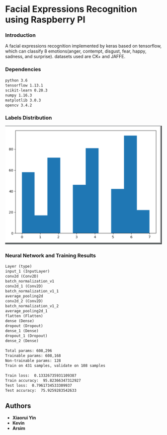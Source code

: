 # Facial Expressions Recognition using Raspberry PI

### Introduction

A facial expressions recognition implemented by keras based on tensorflow, which can classify 8 emotions(anger, contempt, disgust, fear, happy, sadness, and surprise). datasets used are CK+ and JAFFE.

### Dependencies

```
python 3.6
tensorflow 1.13.1
scikit-learn 0.20.3
numpy 1.16.3
matplotlib 3.0.3 
opencv 3.4.2
```
### Labels Distribution
 ![image](https://github.com/PnS2019/Group-4/blob/master/FaceMaster/label_distribution.png)

### Neural Network and Training Results

```
Layer (type)
input_1 (InputLayer)
conv2d (Conv2D)
batch_normalization_v1
conv2d_1 (Conv2D)
batch_normalization_v1_1
average_pooling2d
conv2d_2 (Conv2D)
batch_normalization_v1_2
average_pooling2d_1
flatten (Flatten)
dense (Dense)
dropout (Dropout)
dense_1 (Dense)
dropout_1 (Dropout)
dense_2 (Dense) 

Total params: 608,296
Trainable params: 608,168
Non-trainable params: 128
Train on 431 samples, validate on 108 samples

Train loss:  0.13326735931109387
Train accuracy:  95.82366347312927
Test loss:  0.7961734533309937
Test accuracy:  75.9259283542633
```


## Authors

* **Xiaorui Yin** 
* **Kevin** 
* **Arsim** 
